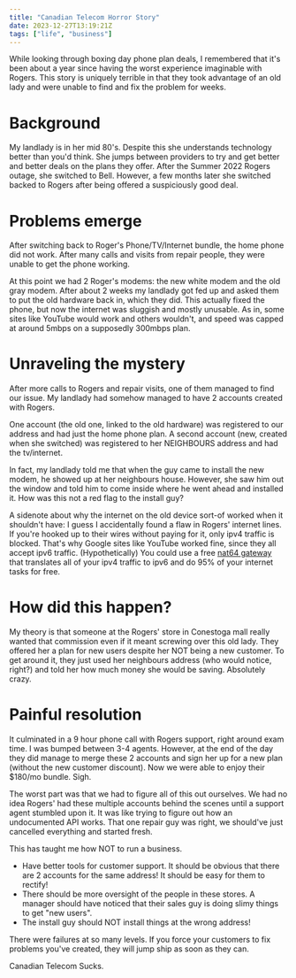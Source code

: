 ```yaml
---
title: "Canadian Telecom Horror Story"
date: 2023-12-27T13:19:21Z
tags: ["life", "business"]
---
```


While looking through boxing day phone plan deals, I remembered that it's been about a year since having the worst experience imaginable with Rogers. This story is uniquely terrible in that they took advantage of an old lady and were unable to find and fix the problem for weeks. 

<!--more-->

# Background
My landlady is in her mid 80's. Despite this she understands technology better than you'd think. She jumps between providers to try and get better and better deals on the plans they offer. After the Summer 2022 Rogers outage, she switched to Bell. However, a few months later she switched backed to Rogers after being offered a suspiciously good deal.

# Problems emerge
After switching back to Roger's Phone/TV/Internet bundle, the home phone did not work. After many calls and visits from repair people, they were unable to get the phone working. 

At this point we had 2 Roger's modems: the new white modem and the old gray modem. After about 2 weeks my landlady got fed up and asked them to put the old hardware back in, which they did. This actually fixed the phone, but now the internet was sluggish and mostly unusable. As in, some sites like YouTube would work and others wouldn't, and speed was capped at around 5mbps on a supposedly 300mbps plan.

# Unraveling the mystery
After more calls to Rogers and repair visits, one of them managed to find our issue. My landlady had somehow managed to have 2 accounts created with Rogers. 

One account (the old one, linked to the old hardware) was registered to our address and had just the home phone plan. A second account (new, created when she switched) was registered to her NEIGHBOURS address and had the tv/internet. 

In fact, my landlady told me that when the guy came to install the new modem, he showed up at her neighbours house. However, she saw him out the window and told him to come inside where he went ahead and installed it. How was this not a red flag to the install guy?

A sidenote about why the internet on the old device sort-of worked when it shouldn't have: I guess I accidentally found a flaw in Rogers' internet lines. If you're hooked up to their wires without paying for it, only ipv4 traffic is blocked. That's why Google sites like YouTube worked fine, since they all accept ipv6 traffic. (Hypothetically) You could use a free [nat64 gateway](https://nat64.net/) that translates all of your ipv4 traffic to ipv6 and do 95% of your internet tasks for free. 

# How did this happen?
My theory is that someone at the Rogers' store in Conestoga mall really wanted that commission even if it meant screwing over this old lady. They offered her a plan for new users despite her NOT being a new customer. To get around it, they just used her neighbours address (who would notice, right?) and told her how much money she would be saving. Absolutely crazy.

# Painful resolution
It culminated in a 9 hour phone call with Rogers support, right around exam time. I was bumped between 3-4 agents. However, at the end of the day they did manage to merge these 2 accounts and sign her up for a new plan (without the new customer discount). Now we were able to enjoy their $180/mo bundle. Sigh.

The worst part was that we had to figure all of this out ourselves. We had no idea Rogers' had these multiple accounts behind the scenes until a support agent stumbled upon it. It was like trying to figure out how an undocumented API works. That one repair guy was right, we should've just cancelled everything and started fresh.

This has taught me how NOT to run a business. 
- Have better tools for customer support. It should be obvious that there are 2 accounts for the same address! It should be easy for them to rectify!
- There should be more oversight of the people in these stores. A manager should have noticed that their sales guy is doing slimy things to get "new users". 
- The install guy should NOT install things at the wrong address! 

There were failures at so many levels. If you force your customers to fix problems you've created, they will jump ship as soon as they can.

Canadian Telecom Sucks.
